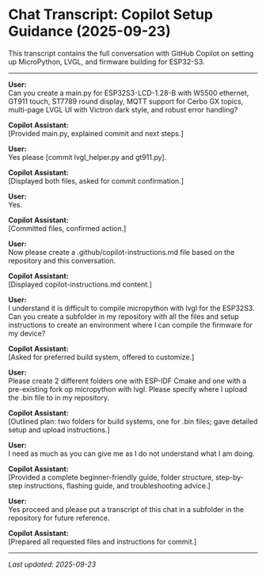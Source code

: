 # Chat Transcript: Copilot Setup Guidance (2025-09-23)

This transcript contains the full conversation with GitHub Copilot on setting up MicroPython, LVGL, and firmware building for ESP32-S3.

---

**User:**  
Can you create a main.py for ESP32S3-LCD-1.28-B with W5500 ethernet, GT911 touch, ST7789 round display, MQTT support for Cerbo GX topics, multi-page LVGL UI with Victron dark style, and robust error handling?

**Copilot Assistant:**  
[Provided main.py, explained commit and next steps.]

**User:**  
Yes please [commit lvgl_helper.py and gt911.py].

**Copilot Assistant:**  
[Displayed both files, asked for commit confirmation.]

**User:**  
Yes.

**Copilot Assistant:**  
[Committed files, confirmed action.]

**User:**  
Now please create a .github/copilot-instructions.md file based on the repository and this conversation.

**Copilot Assistant:**  
[Displayed copilot-instructions.md content.]

**User:**  
I understand it is difficult to compile micropython with lvgl for the ESP32S3. Can you create a subfolder in my repository with all the files and setup instructions to create an environment where I can compile the firmware for my device?

**Copilot Assistant:**  
[Asked for preferred build system, offered to customize.]

**User:**  
Please create 2 different folders one with ESP-IDF Cmake and one with a pre-existing fork op micropython with lvgl. Please specify where I upload the .bin file to in my repository.

**Copilot Assistant:**  
[Outlined plan: two folders for build systems, one for .bin files; gave detailed setup and upload instructions.]

**User:**  
I need as much as you can give me as I do not understand what I am doing.

**Copilot Assistant:**  
[Provided a complete beginner-friendly guide, folder structure, step-by-step instructions, flashing guide, and troubleshooting advice.]

**User:**  
Yes proceed and please put a transcript of this chat in a subfolder in the repository for future reference.

**Copilot Assistant:**  
[Prepared all requested files and instructions for commit.]

---

_Last updated: 2025-09-23_